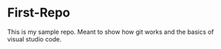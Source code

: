 # First-Repo
This is my sample repo. Meant to show how git works and the basics of visual studio code.